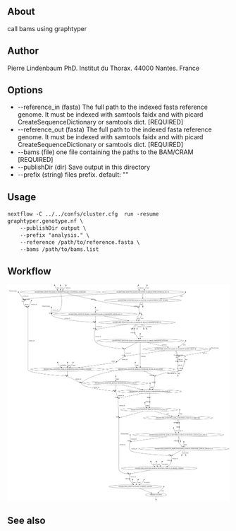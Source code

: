 
## About

call bams using graphtyper

## Author

Pierre Lindenbaum PhD. Institut du Thorax. 44000 Nantes. France

## Options

  * --reference_in (fasta) The full path to the indexed fasta reference genome. It must be indexed with samtools faidx and with picard CreateSequenceDictionary or samtools dict. [REQUIRED]
  * --reference_out (fasta) The full path to the indexed fasta reference genome. It must be indexed with samtools faidx and with picard CreateSequenceDictionary or samtools dict. [REQUIRED]
  * --bams (file) one file containing the paths to the BAM/CRAM [REQUIRED]
  * --publishDir (dir) Save output in this directory
  * --prefix (string) files prefix. default: ""

## Usage

```
nextflow -C ../../confs/cluster.cfg  run -resume graphtyper.genotype.nf \
	--publishDir output \
	--prefix "analysis." \
	--reference /path/to/reference.fasta \
	--bams /path/to/bams.list
```

## Workflow

![workflow](./workflow.svg)
  
## See also



